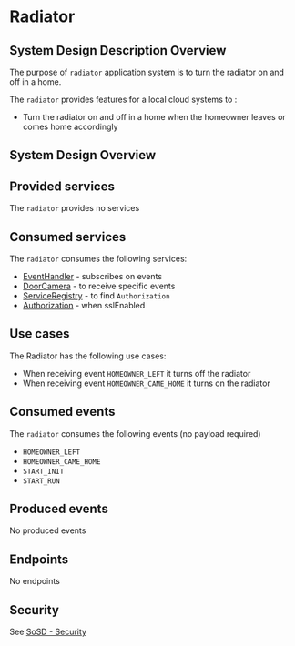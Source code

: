 # Radiator

<a name="radiator_sdd" />

## System Design Description Overview

The purpose of `radiator` application system is to turn the radiator on and off in a home.

The `radiator` provides features for a local cloud systems to :
* Turn the radiator on and off in a home when the homeowner leaves or comes home accordingly

<a name="radiator_sysd" />

## System Design Overview

<a name="radiator_provided_services" />

## Provided services

The `radiator` provides no services

<a name="radiator_consumed_services" />

## Consumed services

The `radiator` consumes the following services:
* [EventHandler](https://github.com/arrowhead-f/core-java-spring/blob/aitia-docs/eventhandler) - subscribes on events
* [DoorCamera](/docs/doorcamera) - to receive specific events
* [ServiceRegistry](https://github.com/arrowhead-f/core-java-spring/blob/aitia-docs/serviceregistry) - to find `Authorization`
* [Authorization](https://github.com/arrowhead-f/core-java-spring/blob/aitia-docs/authorization) - when sslEnabled

<a name="radiator_usecases" />

## Use cases

The Radiator has the following use cases:
* When receiving event `HOMEOWNER_LEFT` it turns off the radiator
* When receiving event `HOMEOWNER_CAME_HOME` it turns on the radiator

<a name="radiator_consumed_events" />

## Consumed events

The `radiator` consumes the following events (no payload required)
* `HOMEOWNER_LEFT`
* `HOMEOWNER_CAME_HOME`
* `START_INIT`
* `START_RUN`

<a name="radiator_produced_events" />

## Produced events

No produced events

<a name="radiator_endpoints" />

## Endpoints

No endpoints

## Security
See [SoSD - Security](https://github.com/David-Ernstsson/arrowhead-project/tree/main/docs#security)

